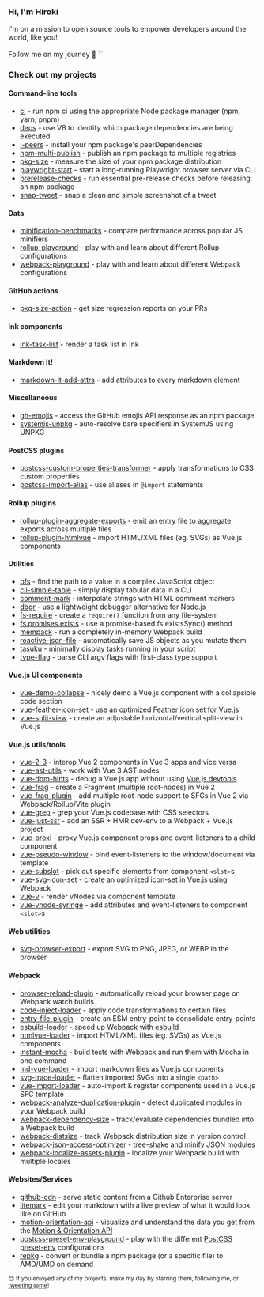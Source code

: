 ### Hi, I'm Hiroki

I'm on a mission to open source tools to empower developers around the world, like you!

Follow me on my journey 🚀<sup> ✨</sup>

### Check out my projects

<!-- projects:start -->
#### Command-line tools
- [ci](https://github.com/privatenumber/ci) - run npm ci using the appropriate Node package manager (npm, yarn, pnpm)
- [deps](https://github.com/privatenumber/deps) - use V8 to identify which package dependencies are being executed
- [i-peers](https://github.com/privatenumber/i-peers) - install your npm package's peerDependencies
- [npm-multi-publish](https://github.com/privatenumber/npm-multi-publish) - publish an npm package to multiple registries
- [pkg-size](https://github.com/pkg-size/pkg-size) - measure the size of your npm package distribution
- [playwright-start](https://github.com/privatenumber/playwright-start) - start a long-running Playwright browser server via CLI
- [prerelease-checks](https://github.com/privatenumber/prerelease-checks) - run essential pre-release checks before releasing an npm package
- [snap-tweet](https://github.com/privatenumber/snap-tweet) - snap a clean and simple screenshot of a tweet

#### Data
- [minification-benchmarks](https://github.com/privatenumber/minification-benchmarks) - compare performance across popular JS minifiers
- [rollup-playground](https://github.com/privatenumber/rollup-playground) - play with and learn about different Rollup configurations
- [webpack-playground](https://github.com/privatenumber/webpack-playground) - play with and learn about different Webpack configurations

#### GitHub actions
- [pkg-size-action](https://github.com/pkg-size/action) - get size regression reports on your PRs

#### Ink components
- [ink-task-list](https://github.com/privatenumber/ink-task-list) - render a task list in Ink

#### Markdown It!
- [markdown-it-add-attrs](https://github.com/privatenumber/markdown-it-add-attrs) - add attributes to every markdown element

#### Miscellaneous
- [gh-emojis](https://github.com/privatenumber/gh-emojis) - access the GitHub emojis API response as an npm package
- [systemjs-unpkg](https://github.com/privatenumber/systemjs-unpkg) - auto-resolve bare specifiers in SystemJS using UNPKG

#### PostCSS plugins
- [postcss-custom-properties-transformer](https://github.com/privatenumber/postcss-custom-properties-transformer) - apply transformations to CSS custom properties
- [postcss-import-alias](https://github.com/privatenumber/postcss-import-alias) - use aliases in `@import` statements

#### Rollup plugins
- [rollup-plugin-aggregate-exports](https://github.com/privatenumber/rollup-plugin-aggregate-exports) - emit an entry file to aggregate exports across multiple files
- [rollup-plugin-htmlvue](https://github.com/privatenumber/rollup-plugin-htmlvue) - import HTML/XML files (eg. SVGs) as Vue.js components

#### Utilities
- [bfs](https://github.com/privatenumber/bfs) - find the path to a value in a complex JavaScript object
- [cli-simple-table](https://github.com/privatenumber/cli-simple-table) - simply display tabular data in a CLI
- [comment-mark](https://github.com/privatenumber/comment-mark) - interpolate strings with HTML comment markers
- [dbgr](https://github.com/privatenumber/dbgr) - use a lightweight debugger alternative for Node.js
- [fs-require](https://github.com/privatenumber/fs-require) - create a `require()` function from any file-system
- [fs.promises.exists](https://github.com/privatenumber/fs.promises.exists) - use a promise-based fs.existsSync() method
- [mempack](https://github.com/privatenumber/mempack) - run a completely in-memory Webpack build
- [reactive-json-file](https://github.com/privatenumber/reactive-json-file) - automatically save JS objects as you mutate them
- [tasuku](https://github.com/privatenumber/tasuku) - minimally display tasks running in your script
- [type-flag](https://github.com/privatenumber/type-flag) - parse CLI argv flags with first-class type support

#### Vue.js UI components
- [vue-demo-collapse](https://github.com/privatenumber/vue-demo-collapse) - nicely demo a Vue.js component with a collapsible code section
- [vue-feather-icon-set](https://github.com/privatenumber/vue-feather-icon-set) - use an optimized [Feather](https://feathericons.com/) icon set for Vue.js
- [vue-split-view](https://github.com/privatenumber/vue-split-view) - create an adjustable horizontal/vertical split-view in Vue.js

#### Vue.js utils/tools
- [vue-2-3](https://github.com/privatenumber/vue-2-3) - interop Vue 2 components in Vue 3 apps and vice versa
- [vue-ast-utils](https://github.com/privatenumber/vue-ast-utils) - work with Vue 3 AST nodes
- [vue-dom-hints](https://github.com/privatenumber/vue-dom-hints) - debug a Vue.js app without using [Vue.js devtools](https://chrome.google.com/webstore/detail/vuejs-devtools/nhdogjmejiglipccpnnnanhbledajbpd?hl=en)
- [vue-frag](https://github.com/privatenumber/vue-frag) - create a Fragment (multiple root-nodes) in Vue 2
- [vue-frag-plugin](https://github.com/privatenumber/vue-frag-plugin) - add multiple root-node support to SFCs in Vue 2 via Webpack/Rollup/Vite plugin
- [vue-grep](https://github.com/privatenumber/vue-grep) - grep your Vue.js codebase with CSS selectors
- [vue-just-ssr](https://github.com/privatenumber/vue-just-ssr) - add an SSR + HMR dev-env to a Webpack + Vue.js project
- [vue-proxi](https://github.com/privatenumber/vue-proxi) - proxy Vue.js component props and event-listeners to a child component
- [vue-pseudo-window](https://github.com/privatenumber/vue-pseudo-window) - bind event-listeners to the window/document via template
- [vue-subslot](https://github.com/privatenumber/vue-subslot) - pick out specific elements from component `<slot>`s
- [vue-svg-icon-set](https://github.com/privatenumber/vue-svg-icon-set) - create an optimized icon-set in Vue.js using Webpack
- [vue-v](https://github.com/privatenumber/vue-v) - render vNodes via component template
- [vue-vnode-syringe](https://github.com/privatenumber/vue-vnode-syringe) - add attributes and event-listeners to component `<slot>`s

#### Web utilities
- [svg-browser-export](https://github.com/privatenumber/svg-browser-export) - export SVG to PNG, JPEG, or WEBP in the browser

#### Webpack
- [browser-reload-plugin](https://github.com/privatenumber/browser-reload-plugin) - automatically reload your browser page on Webpack watch builds
- [code-inject-loader](https://github.com/privatenumber/code-inject-loader) - apply code transformations to certain files
- [entry-file-plugin](https://github.com/privatenumber/entry-file-plugin) - create an ESM entry-point to consolidate entry-points
- [esbuild-loader](https://github.com/privatenumber/esbuild-loader) - speed up Webpack with [esbuild](https://github.com/evanw/esbuild)
- [htmlvue-loader](https://github.com/privatenumber/htmlvue-loader) - import HTML/XML files (eg. SVGs) as Vue.js components
- [instant-mocha](https://github.com/privatenumber/instant-mocha) - build tests with Webpack and run them with Mocha in one command
- [md-vue-loader](https://github.com/privatenumber/md-vue-loader) - import markdown files as Vue.js components
- [svg-trace-loader](https://github.com/privatenumber/svg-trace-loader) - flatten imported SVGs into a single `<path>`
- [vue-import-loader](https://github.com/privatenumber/vue-import-loader) - auto-import & register components used in a Vue.js SFC template
- [webpack-analyze-duplication-plugin](https://github.com/privatenumber/webpack-analyze-duplication-plugin) - detect duplicated modules in your Webpack build
- [webpack-dependency-size](https://github.com/privatenumber/webpack-dependency-size) - track/evaluate dependencies bundled into a Webpack build
- [webpack-distsize](https://github.com/privatenumber/webpack-distsize) - track Webpack distribution size in version control
- [webpack-json-access-optimizer](https://github.com/privatenumber/webpack-json-access-optimizer) - tree-shake and minify JSON modules
- [webpack-localize-assets-plugin](https://github.com/privatenumber/webpack-localize-assets-plugin) - localize your Webpack build with multiple locales

#### Websites/Services
- [github-cdn](https://github.com/privatenumber/github-cdn) - serve static content from a Github Enterprise server
- [litemark](https://github.com/privatenumber/litemark) - edit your markdown with a live preview of what it would look like on GitHub
- [motion-orientation-api](https://github.com/privatenumber/motion-orientation-api) - visualize and understand the data you get from the [Motion & Orientation API](https://developers.google.com/web/fundamentals/native-hardware/device-orientation)
- [postcss-preset-env-playground](https://github.com/privatenumber/postcss-preset-env-playground) - play with the different [PostCSS preset-env](https://github.com/csstools/postcss-preset-env/) configurations
- [repkg](https://github.com/privatenumber/repkg) - convert or bundle a npm package (or a specific file) to AMD/UMD on demand
<!-- projects:end -->

<sub>😊 If you enjoyed any of my projects, make my day by starring them, following me, or [tweeting @me](https://twitter.com/intent/tweet?text=@privatenumbr)!</sub>
